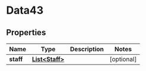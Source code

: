 

# Data43


## Properties

Name | Type | Description | Notes
------------ | ------------- | ------------- | -------------
**staff** | [**List&lt;Staff&gt;**](Staff.md) |  |  [optional]



